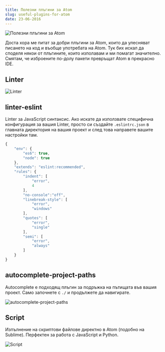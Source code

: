 ```yaml
---
title: Полезни плъгини за Atom
slug: useful-plugins-for-atom
date: 23-06-2016
---
```


![Полезни плъгини за Atom](/useful-plugins-for-atom/media/header.png)

Доста хора ме питат за добри плъгини за Atom, които да улесняват писането на код и въобще употребата на Atom. Тук бих искал да споделя  някои от плъгините, които изполавам и ми помагат значително. Смятам, че изброените по-долу пакети превръщат Atom в прекрасно IDE.

## Linter
![Linter](/useful-plugins-for-atom/media/linter.gif)

## linter-eslint
Linter за JavaScript синтаксис. Ако искате да използвате специфична конфигурация за вашия Linter, просто си създайте `.eslintrc.json` в главната директория на вашия проект и след това направете вашите настройки там.

```javascript
{
    "env": {
        "es6": true,
        "node": true
    },
    "extends": "eslint:recommended",
    "rules": {
        "indent": [
            "error",
            4
        ],
        "no-console":"off",
        "linebreak-style": [
            "error",
            "windows"
        ],
        "quotes": [
            "error",
            "single"
        ],
        "semi": [
            "error",
            "always"
        ]
    }
}
```

## autocomplete-project-paths
Аutocomplete е подходящ плъгин за подръжка на пътищата във вашия проект.
Само започнете с `./` и продължете да навигирате.

![autocomplete-project-paths](/useful-plugins-for-atom/media/paths.gif)

## Script
Изпълнение на скриптови файлове директно в Atom (подобно на Sublime).
Перфектен за работа с JavaScript и Python.

![Script](/useful-plugins-for-atom/media/script.gif)